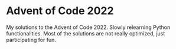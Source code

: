 # Advent of Code 2022

My solutions to the Advent of Code 2022.
Slowly relearning Python functionalities.
Most of the solutions are not really optimized, just participating for fun.